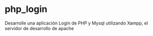 # php_login
Desarrolle una aplicación Login de PHP y Mysql utilizando Xampp, el servidor de desarrollo de apache
